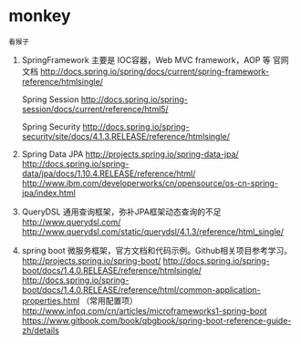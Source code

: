 # monkey
`看猴子`
1. SpringFramework 主要是 IOC容器，Web MVC framework，AOP 等
   官网文档  http://docs.spring.io/spring/docs/current/spring-framework-reference/htmlsingle/
   
   Spring Session
   http://docs.spring.io/spring-session/docs/current/reference/html5/

   Spring Security
   http://docs.spring.io/spring-security/site/docs/4.1.3.RELEASE/reference/htmlsingle/

2. Spring Data JPA
   http://projects.spring.io/spring-data-jpa/
   http://docs.spring.io/spring-data/jpa/docs/1.10.4.RELEASE/reference/html/
   http://www.ibm.com/developerworks/cn/opensource/os-cn-spring-jpa/index.html

3. QueryDSL 通用查询框架，弥补JPA框架动态查询的不足
   http://www.querydsl.com/
   http://www.querydsl.com/static/querydsl/4.1.3/reference/html_single/

4. spring boot 微服务框架，官方文档和代码示例。Github相关项目参考学习。
   http://projects.spring.io/spring-boot/
   http://docs.spring.io/spring-boot/docs/1.4.0.RELEASE/reference/htmlsingle/
   http://docs.spring.io/spring-boot/docs/1.4.0.RELEASE/reference/html/common-application-properties.html （常用配置项）
   http://www.infoq.com/cn/articles/microframeworks1-spring-boot
   https://www.gitbook.com/book/qbgbook/spring-boot-reference-guide-zh/details
